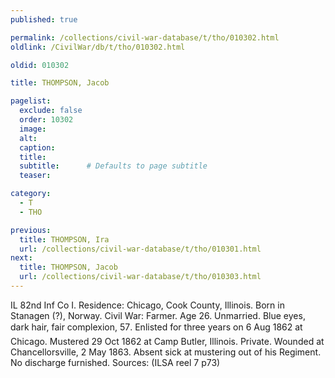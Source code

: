 ```yaml
---
published: true

permalink: /collections/civil-war-database/t/tho/010302.html
oldlink: /CivilWar/db/t/tho/010302.html

oldid: 010302

title: THOMPSON, Jacob

pagelist:
  exclude: false
  order: 10302
  image: 
  alt:
  caption:
  title:
  subtitle:      # Defaults to page subtitle
  teaser:

category: 
  - T 
  - THO

previous:
  title: THOMPSON, Ira
  url: /collections/civil-war-database/t/tho/010301.html  
next:
  title: THOMPSON, Jacob
  url: /collections/civil-war-database/t/tho/010303.html   
---
```

IL 82nd Inf Co I. Residence: Chicago, Cook County, Illinois. Born in Stanagen (?), Norway. Civil War: Farmer. Age 26. Unmarried. Blue eyes, dark hair, fair complexion, 5&#146;7&#148;. Enlisted for three years on 6 Aug 1862 at Chicago. Mustered 29 Oct 1862 at Camp Butler, Illinois. Private. Wounded at Chancellorsville, 2 May 1863. Absent sick at mustering out of his Regiment. No discharge furnished. Sources: (ILSA reel 7 p73)